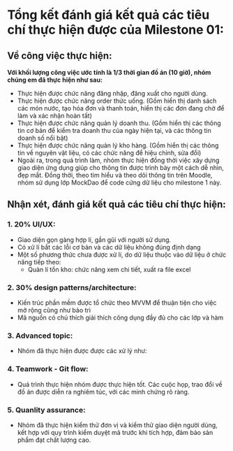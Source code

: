 # Tổng kết đánh giá kết quả các tiêu chí thực hiện được của Milestone 01:

## Về công việc thực hiện:
**Với khối lượng công việc ước tính là 1/3 thời gian đồ án (10 giờ), nhóm chúng em đã thực hiện như sau:**
- Thực hiện được chức năng đăng nhập, đăng xuất cho người dùng.
- Thực hiện được chức năng order thức uống. (Gồm hiển thị danh sách các món nước, tạo hóa đơn và thanh toán, hiển thị các đơn đang chờ để làm và xác nhận hoàn tất)
- Thực hiện được chức năng quản lý doanh thu. (Gồm hiển thị các thông tin cơ bản để kiểm tra doanh thu của ngày hiện tại, và các thông tin doanh số nổi bật)
- Thực hiện được chức năng quản lý kho hàng. (Gồm hiển thị các thông tin về nguyên vật liệu, có các chức năng để hiệu chỉnh, sửa đổi)
- Ngoài ra, trong quá trình làm, nhóm thực hiện đồng thời việc xây dựng giao diện ứng dụng giúp cho thông tin được trình bày một cách dễ nhìn, đẹp mắt. Đồng thời, theo tìm hiểu và theo dõi thông tin trên Moodle, nhóm sử dụng lớp MockDao để code cứng dữ liệu cho milestone 1 này.

## Nhận xét, đánh giá kết quả các tiêu chí thực hiện:
### 1. 20% UI/UX: 
- Giao diện gọn gàng hợp lí, gần gũi với người sử dụng. 
- Có xử lí bắt các lỗi cơ bản và các dữ liệu không đúng định dạng
- Một số phương thức chưa được xử lí, do dữ liệu thuộc vào dữ liệu ở chức năng tiếp theo: 
	+ Quản lí tồn kho: chức năng xem chi tiết, xuất ra file excel
### 2. 30% design patterns/architecture: 
- Kiến trúc phần mềm được tổ chức theo MVVM để thuận tiện cho việc mở rộng cũng như bảo trì
- Mã nguồn có chú thích giải thích công dụng đầy đủ cho các lớp và hàm 
### 3. Advanced topic:
- Nhóm đã thực hiện được được các xử lý như:
### 4. Teamwork - Git flow: 
- Quá trình thực hiện nhóm được thực hiện tốt. Các cuộc họp, trao đổi về đồ án được diễn ra nghiêm túc, với các minh chứng rõ ràng.
### 5. Quanlity assurance: 
- Nhóm đã thực hiện kiểm thử đơn vị và kiểm thử giao diện người dùng, kết hợp với quy trình kiểm duyệt mã trước khi tích hợp, đảm bảo sản phẩm đạt chất lượng cao.

